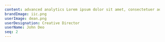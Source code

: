```yaml
---
content: advanced analytics Lorem ipsum dolor sit amet, consectetuer adipiscing sed diam nonummy nibh euismod.
brandImage: iic.png
userImage: dean.png
userDesignation: Creative Director
userName: John Deo
seq: 2
---
```

